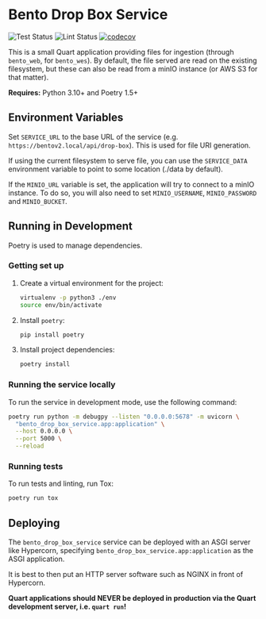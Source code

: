 # Bento Drop Box Service

![Test Status](https://github.com/bento-platform/bento_drop_box_service/workflows/Test/badge.svg)
![Lint Status](https://github.com/bento-platform/bento_drop_box_service/workflows/Lint/badge.svg)
[![codecov](https://codecov.io/gh/bento-platform/bento_drop_box_service/branch/master/graph/badge.svg)](https://codecov.io/gh/bento-platform/bento_drop_box_service)

This is a small Quart application providing files for ingestion (through `bento_web`,
for `bento_wes`). By default, the file served are read on the existing filesystem, but
these can also be read from a minIO instance (or AWS S3 for that matter).

**Requires:** Python 3.10+ and Poetry 1.5+



## Environment Variables

Set `SERVICE_URL` to the base URL of the service (e.g. `https://bentov2.local/api/drop-box`).
This is used for file URI generation.

If using the current filesystem to serve file, you can use the `SERVICE_DATA`
environment variable to point to some location (./data by default).

If the `MINIO_URL` variable is set, the application will try to connect to
a minIO instance. To do so, you will also need to set `MINIO_USERNAME`,
`MINIO_PASSWORD` and `MINIO_BUCKET`.



## Running in Development

Poetry is used to manage dependencies.

### Getting set up

1. Create a virtual environment for the project:
   ```bash
   virtualenv -p python3 ./env
   source env/bin/activate
   ```
2. Install `poetry`:
   ```bash
   pip install poetry
   ```
3. Install project dependencies:
   ```bash
   poetry install
   ```

### Running the service locally

To run the service in development mode, use the following command:

```bash
poetry run python -m debugpy --listen "0.0.0.0:5678" -m uvicorn \
  "bento_drop_box_service.app:application" \
  --host 0.0.0.0 \
  --port 5000 \
  --reload
```

### Running tests

To run tests and linting, run Tox:

```bash
poetry run tox
```


## Deploying


The `bento_drop_box_service` service can be deployed with an ASGI server like 
Hypercorn, specifying `bento_drop_box_service.app:application` as the 
ASGI application.

It is best to then put an HTTP server software such as NGINX in front of 
Hypercorn. 

**Quart applications should NEVER be deployed in production via the Quart 
development server, i.e. `quart run`!**
